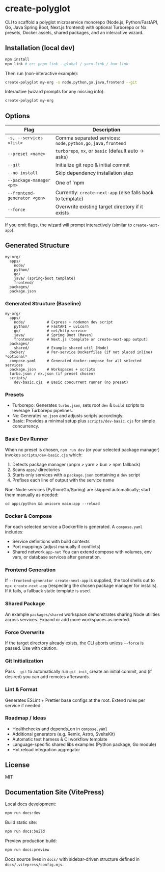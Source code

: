 # create-polyglot

CLI to scaffold a polyglot microservice monorepo (Node.js, Python/FastAPI, Go, Java Spring Boot, Next.js frontend) with optional Turborepo or Nx presets, Docker assets, shared packages, and an interactive wizard.

## Installation (local dev)

```bash
npm install
npm link # or: pnpm link --global / yarn link / bun link
```

Then run (non-interactive example):

```bash
create-polyglot my-org -s node,python,go,java,frontend --git
```

Interactive (wizard prompts for any missing info):

```bash
create-polyglot my-org
```

## Options

| Flag | Description |
|------|-------------|
| `-s, --services <list>` | Comma separated services: `node,python,go,java,frontend` |
| `--preset <name>` | `turborepo`, `nx`, or `basic` (default auto -> asks) |
| `--git` | Initialize git repo & initial commit |
| `--no-install` | Skip dependency installation step |
| `--package-manager <pm>` | One of `npm|pnpm|yarn|bun` (default: detect or npm) |
| `--frontend-generator <gen>` | Currently: `create-next-app` (else falls back to template) |
| `--force` | Overwrite existing target directory if it exists |

If you omit flags, the wizard will prompt interactively (similar to `create-next-app`).

## Generated Structure
```
my-org/
  apps/
    node/
    python/
    go/
    java/ (spring-boot template)
    frontend/
  packages/
  package.json
```

### Generated Structure (Baseline)

```
my-org/
  apps/
    node/          # Express + nodemon dev script
    python/        # FastAPI + uvicorn
    go/            # net/http service
    java/          # Spring Boot (Maven)
    frontend/      # Next.js (template or create-next-app output)
  packages/
    shared/        # Example shared util (Node)
  docker/          # Per-service Dockerfiles (if not placed inline) *optional*
  compose.yaml     # Generated docker-compose for all selected services
  package.json     # Workspaces + scripts
  turbo.json / nx.json (if preset chosen)
  scripts/
    dev-basic.cjs  # Basic concurrent runner (no preset)
```

### Presets
- Turborepo: Generates `turbo.json`, sets root `dev` & `build` scripts to leverage Turborepo pipelines.
- Nx: Generates `nx.json` and adjusts scripts accordingly.
- Basic: Provides a minimal setup plus `scripts/dev-basic.cjs` for simple concurrency.

### Basic Dev Runner
When no preset is chosen, `npm run dev` (or your selected package manager) invokes `scripts/dev-basic.cjs` which:
1. Detects package manager (pnpm > yarn > bun > npm fallback)
2. Scans `apps/` directories
3. Starts only services with a `package.json` containing a `dev` script
4. Prefixes each line of output with the service name

Non-Node services (Python/Go/Spring) are skipped automatically; start them manually as needed:
```
cd apps/python && uvicorn main:app --reload
```

### Docker & Compose
For each selected service a Dockerfile is generated. A `compose.yaml` includes:
- Service definitions with build contexts
- Port mappings (adjust manually if conflicts)
- Shared network `app-net`
You can extend compose with volumes, env vars, or database services after generation.

### Frontend Generation
If `--frontend-generator create-next-app` is supplied, the tool shells out to `npx create-next-app` (respecting the chosen package manager for installs). If it fails, a fallback static template is used.

### Shared Package
An example `packages/shared` workspace demonstrates sharing Node utilities across services. Expand or add more workspaces as needed.

### Force Overwrite
If the target directory already exists, the CLI aborts unless `--force` is passed. Use with caution.

### Git Initialization
Pass `--git` to automatically run `git init`, create an initial commit, and (if desired) you can add remotes afterwards.

### Lint & Format
Generates ESLint + Prettier base configs at the root. Extend rules per service if needed.

### Roadmap / Ideas
- Healthchecks and depends_on in `compose.yaml`
- Additional generators (e.g. Remix, Astro, SvelteKit)
- Automatic test harness & CI workflow template
- Language-specific shared libs examples (Python package, Go module)
- Hot reload integration aggregator

## License
MIT

## Documentation Site (VitePress)

Local docs development:
```bash
npm run docs:dev
```
Build static site:
```bash
npm run docs:build
```
Preview production build:
```bash
npm run docs:preview
```
Docs source lives in `docs/` with sidebar-driven structure defined in `docs/.vitepress/config.mjs`.
